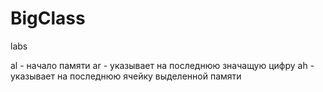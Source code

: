 # BigClass
labs

al - начало памяти
ar - указывает на последнюю значащую цифру
ah - указывает на последнюю ячейку выделенной памяти
